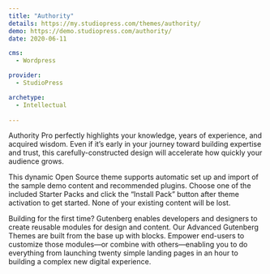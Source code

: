 ```yaml
---
title: "Authority"
details: https://my.studiopress.com/themes/authority/
demo: https://demo.studiopress.com/authority/
date: 2020-06-11

cms: 
  - Wordpress

provider: 
  - StudioPress

archetype:
  - Intellectual
  
---
```


Authority Pro perfectly highlights your knowledge, years of experience, and acquired wisdom. Even if it’s early in your journey toward building expertise and trust, this carefully-constructed design will accelerate how quickly your audience grows.

This dynamic Open Source theme supports automatic set up and import of the sample demo content and recommended plugins. Choose one of the included Starter Packs and click the “Install Pack” button after theme activation to get started. None of your existing content will be lost.

Building for the first time? Gutenberg enables developers and designers to create reusable modules for design and content. Our Advanced Gutenberg Themes are built from the base up with blocks. Empower end-users to customize those modules—or combine with others—enabling you to do everything from launching twenty simple landing pages in an hour to building a complex new digital experience.
